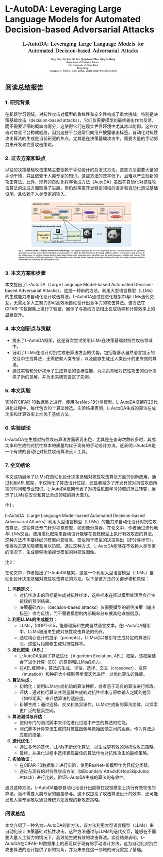 # L-AutoDA: Leveraging Large Language Models for Automated Decision-based Adversarial Attacks

<figure><img src="../.gitbook/assets/image (13) (1) (1) (1) (1).png" alt=""><figcaption></figcaption></figure>

## 阅读总结报告

### 1. 研究背景

在机器学习领域，对抗性攻击对模型的鲁棒性和安全性构成了重大挑战。特别是决策基础攻击（decision-based attacks），它们仅需要模型的最终输出作为反馈，而不需要详细的概率或得分，这使得它们在现实世界环境中尤其难以防御。这些攻击对商业平台构成威胁，因为这些平台通常只向用户披露输出标签。自动化对抗性攻击算法的生成是当前研究的热点，尤其是在决策基础攻击中，需要大量的手动努力来开发和完善攻击策略。

### 2. 过去方案和缺点

以往的决策基础攻击策略主要依赖于手动设计的启发式方法，这些方法需要大量的手动干预，并且依赖于人类专家的知识。这些方法的效率低下，且难以产生创新的攻击算法。此外，现有的自动化程序合成方法（AutoDA）虽然在自动化对抗性攻击算法的生成方面取得了进展，但仍然需要开发特定领域的语言和自动化测试基础设施，且依赖于人类专家的输入。

<figure><img src="../.gitbook/assets/image (14) (1) (1) (1) (1).png" alt=""><figcaption></figcaption></figure>

### 3. 本文方案和步骤

本文提出了L-AutoDA（Large Language Model-based Automated Decision-based Adversarial Attacks），这是一种新的方法，利用大型语言模型（LLMs）的生成能力来自动化设计攻击算法。L-AutoDA通过在进化框架中与LLMs迭代交互，无需太多人工努力即可高效地自动设计出竞争力的攻击算法。该方法在CIFAR-10数据集上进行了验证，展示了与基线方法相比在成功率和计算效率上的显著提升。

### 4. 本文创新点与贡献

* 提出了L-AutoDA框架，这是首次尝试使用LLMs在决策基础对抗性攻击领域中。
* 证明了LLMs在设计对抗性攻击算法方面的优势，包括能够从自然语言提示的交互中生成算法，无需依赖人类专家，以及能够生成比人类设计的更有效的算法。
* 通过实验和分析揭示了生成算法的鲁棒性能，为决策基础对抗性攻击的设计提供了新的见解，并为未来研究设定了先例。

### 5. 本文实验

实验在CIFAR-10数据集上进行，使用ResNet-18分类模型。L-AutoDA框架在20代进化过程中，每代包含10个算法候选。实验结果表明，L-AutoDA生成的算法在成功率和计算效率上均优于基线方法。

### 6. 实验结论

L-AutoDA在生成对抗性攻击算法方面表现出色，尤其是在查询次数较多时，其成功率和生成的对抗性样本的质量均优于现有的手动设计方法。这表明L-AutoDA是一个有效的自动化对抗性攻击算法设计工具。

### 7. 全文结论

本文成功展示了LLMs在自动化设计决策基础对抗性攻击算法方面的创新应用。通过利用AEL框架，不仅简化了算法设计过程，还显著减少了开发有效对抗性攻击所需的时间和专业知识。L-AutoDA框架代表了对抗性机器学习领域的范式转变，展示了LLMs在安全和算法合成领域的巨大潜力。



注1：

L-AutoDA（Large Language Model-based Automated Decision-based Adversarial Attacks）利用大型语言模型（LLMs）的能力来自动化设计对抗性攻击算法，这些算法专门针对视觉模型，如图像分类器。在论文中，作者通过迭代地与LLMs交互，使用进化框架来自动设计能够在视觉模型上执行有效攻击的算法。这种方法不需要详细的模型内部信息，仅依赖于模型的决策输出（即分类标签），使得攻击更加隐蔽和难以防御。通过这种方式，L-AutoDA能够在不依赖人类专家的情况下，生成能够欺骗视觉模型的对抗性图像。



注2：

在论文中，作者提出了L-AutoDA框架，这是一个利用大型语言模型（LLMs）自动化设计决策基础对抗性攻击算法的方法。以下是该方法的关键步骤和原理：

1. **问题定义**：
   * 对抗性攻击的目标是生成对抗性样本，这些样本在经过模型处理后会产生错误的预测结果。
   * 决策基础攻击（decision-based attacks）仅需要模型的最终决策（输出标签）作为反馈，而不需要模型的内部概率分布或其他详细信息。
2. **利用LLMs的生成能力**：
   * LLMs，如GPT-3.5，能够理解和生成自然语言文本。在L-AutoDA框架中，LLMs被用来生成对抗性攻击算法的代码。
   * 通过精心设计的提示（prompts），LLMs可以被引导生成特定的算法片段，这些片段能够生成对抗性样本。
3. **进化框架（AEL）**：
   * L-AutoDA采用了算法进化（Algorithm Evolution, AEL）框架，该框架结合了进化计算（EC）的原则和LLMs的能力。
   * 在AEL框架中，算法的生成、评估、选择、交叉（crossover）、变异（mutation）和种群大小控制等步骤迭代进行，以优化算法的性能。
4. **算法生成**：
   * 初始化：使用LLMs生成初始的算法种群，或者基于现有的算法进行修改。
   * 评估：通过执行算法并测量其生成的对抗性样本与原始输入之间的差异（如ℓ2距离）来评估算法的适应度。
   * 新解生成：通过选择、交叉和变异操作，LLMs生成新的算法变体，以探索更广泛的搜索空间。
5. **算法测试与评估**：
   * 使用专门的测试脚本来评估进化过程中产生的算法的性能。
   * 测试脚本计算算法生成的对抗性图像与原始图像之间的距离，作为算法适应度的度量。
6. **迭代优化**：
   * 通过多代的迭代，LLMs不断优化算法，以生成更有效的对抗性攻击策略。
   * 最终，从进化过程中选择表现最佳的算法作为对抗性攻击的最终策略。
7. **实验验证**：
   * 在CIFAR-10数据集上进行实验，使用ResNet-18模型作为目标分类器。
   * 通过与现有的对抗性攻击方法（如Boundary Attack和HopSkipJump Attack）进行比较，验证L-AutoDA生成的算法的有效性。

通过这种方法，L-AutoDA能够自动化地设计出能够在视觉模型上执行有效攻击的算法，而不需要人类专家的直接参与。这不仅提高了攻击算法设计的效率，还可能发现人类专家难以通过传统方法发现的新攻击策略。





### 阅读总结

本文介绍了一种名为L-AutoDA的新方法，该方法利用大型语言模型（LLMs）来自动化设计决策基础对抗性攻击。这种方法通过与LLMs的迭代交互，能够在不需要大量人工努力的情况下，高效地生成有效的攻击算法。实验结果表明，L-AutoDA在CIFAR-10数据集上的表现优于现有的手动设计方法，这为自动化对抗性攻击算法的设计提供了新的视角，并为未来在这一领域的研究奠定了基础。
